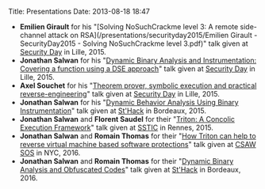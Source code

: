 Title: Presentations
Date: 2013-08-18 18:47

 * **Emilien Girault** for his "[Solving NoSuchCrackme level 3: A remote side-channel attack on RSA](/presentations/securityday2015/Emilien Girault - SecurityDay2015 - Solving NoSuchCrackme level 3.pdf)" talk given at [Security Day](https://securitydaylille1.github.io/) in Lille, 2015.
 * **Jonathan Salwan** for his "[Dynamic Binary Analysis and Instrumentation: Covering a function using a DSE approach](/presentations/securityday2015/SecurityDay2015_dynamic_symbolic_execution_Jonathan_Salwan.pdf)" talk given at [Security Day](https://securitydaylille1.github.io/) in Lille, 2015.
 * **Axel Souchet** for his "[Theorem prover, symbolic execution and practical reverse-engineering](/presentations/securityday2015/SecDay-Lille-2015-Axel-0vercl0k-Souchet.html)" talk given at [Security Day](https://securitydaylille1.github.io/) in Lille, 2015.
 * **Jonathan Salwan** for his "[Dynamic Behavior Analysis Using Binary Instrumentation](/presentations/sthack2015/StHack2015_Dynamic_Behavior_Analysis_using_Binary_Instrumentation_Jonathan_Salwan.pdf)" talk given at [St'Hack](https://www.sthack.fr/en) in Bordeaux, 2015.
 * **Jonathan Salwan** and **Florent Saudel** for their "[Triton: A Concolic Execution Framework](/presentations/sstic2015/SSTIC2015_Triton_Concolic_Execution_FrameWork_FSaudel_JSalwan.pdf)" talk given at [SSTIC](https://www.sstic.org/) in Rennes, 2015.
 * **Jonathan Salwan** and **Romain Thomas** for their "[How Triton can help to reverse virtual machine based software protections](/presentations/csaw2016/csaw2016-sos-rthomas-jsalwan.pdf)" talk given at [CSAW SOS](https://csaw.engineering.nyu.edu/events/security-open-source-workshop) in NYC, 2016.
 * **Jonathan Salwan** and **Romain Thomas** for their "[Dynamic Binary Analysis and Obfuscated Codes](/presentations/sthack2016/sthack2016-rthomas-jsalwan.pdf)" talk given at [St'Hack](https://www.sthack.fr/) in Bordeaux, 2016.
 